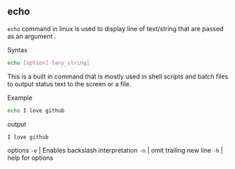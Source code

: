 ## echo

`echo` command in linux is used to display line of text/string that are passed as an argument .

Syntax
```bash
echo [option] [any_string]
```

This is a built in command that is mostly used in shell scripts and batch files to output status text to the screen or a file.

Example
```bash
echo I love github
```
output
```
I love github
```

options
`-e` | Enables backslash interpretation
`-n` | omit trailing new line
`-h` | help for options